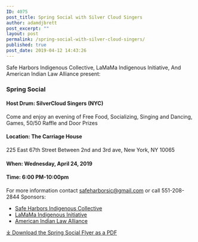 ```yaml
---
ID: 4075
post_title: Spring Social with Silver Cloud Singers
author: adamdjbrett
post_excerpt: ""
layout: post
permalink: /spring-social-with-silver-cloud-singers/
published: true
post_date: 2019-04-12 14:43:26
---
```

Safe Harbors Indigenous Collective, LaMaMa Indigenous Initiative, And American Indian Law Alliance present:

### <a id="Spring_Social_3"></a>Spring Social

#### <a id="Host_Drum_SilverCloud_Singers_NYC_4"></a>Host Drum: SilverCloud Singers (NYC)

Come and enjoy an evening of Free Food, Socializing, Singing and Dancing, Games, 50/50 Raffle and Door Prizes

#### <a id="Location_The_Carriage_House_8"></a>Location: The Carriage House

225 East 67th Street Between 2nd and 3rd ave, New York, NY 10065

#### <a id="When_Wednesday_April_24_2019_12"></a>When: Wednesday, April 24, 2019

#### <a id="Time_600_PM1000pm_13"></a>Time: 6:00 PM-10:00pm

For more information contact [safeharborsic@gmail.com](mailto:safeharborsic@gmail.com) or call 551-208-2844 Sponsors:

*   [Safe Harbors Indigenous Collective](https://www.facebook.com/safeharborsic/)
*   [LaMaMa Indigenous Initiative](http://lamama.org/programs/indigenous_initiative/)
*   [American Indian Law Alliance](https://aila.ngo)

[⤓ Download the Spring Social Flyer as a PDF](https://aila.ngo/wp-content/uploads/2019/04/springsocial2019-rev2.pdf)
